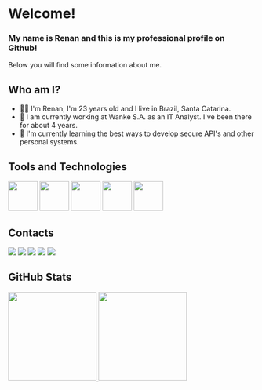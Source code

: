 # Welcome!

### My name is Renan and this is my professional profile on Github!

Below you will find some information about me.

## Who am I?
- 🙋‍♂️ I'm Renan, I'm 23 years old and I live in Brazil, Santa Catarina.
- 🔭 I am currently working at Wanke S.A. as an IT Analyst. I've been there for about 4 years.
- 🌱 I'm currently learning the best ways to develop secure API's and other personal systems.

## Tools and Technologies

<div>
  <img src="https://cdn.jsdelivr.net/gh/devicons/devicon/icons/nodejs/nodejs-plain-wordmark.svg" width="60" height="60"/>
  <img src="https://cdn.jsdelivr.net/gh/devicons/devicon/icons/react/react-original.svg" width="60" height="60"/>
  <img src="https://cdn.jsdelivr.net/gh/devicons/devicon/icons/php/php-plain.svg" width="60" height="60"/>
  <img src="https://cdn.jsdelivr.net/gh/devicons/devicon/icons/mysql/mysql-original-wordmark.svg" width="60" height="60"/>
  <img src="https://cdn.jsdelivr.net/gh/devicons/devicon/icons/bootstrap/bootstrap-original.svg" width="60" height="60"/>
</div>

## Contacts
<div>
  <a href="https://instagram.com/h1r4ga" target="_blank"><img src="https://img.shields.io/badge/-Instagram-%23E4405F?style=for-the-badge&logo=instagram&logoColor=white" target="_blank"></a>
  <a href = "mailto:renan.rcp16@gmail.com"><img src="https://img.shields.io/badge/Gmail-D14836?style=for-the-badge&logo=gmail&logoColor=white" target="_blank"></a>
  <a href="https://www.linkedin.com/in/renanrcp16" target="_blank"><img src="https://img.shields.io/badge/-LinkedIn-%230077B5?style=for-the-badge&logo=linkedin&logoColor=white" target="_blank"></a>   
  <a href = "https://api.whatsapp.com/send?phone=5547988662321"><img src="https://img.shields.io/badge/WhatsApp-25D366?style=for-the-badge&logo=whatsapp&logoColor=white" target="_blank"></a>
  <a href = "https://twitter.com/h1r4ga"><img src="https://img.shields.io/badge/Twitter-1DA1F2?style=for-the-badge&logo=twitter&logoColor=white" target="_blank"></a>
</div>

## GitHub Stats
<div>
  <a href="https://github.com/renanrcp16">
  <img height="180em" src="https://github-readme-stats.vercel.app/api/top-langs/?username=renanrcp16&layout=compact&langs_count=7&theme=dracula"/>
  <img height="180em" src="https://github-readme-stats.vercel.app/api?username=renanrcp16&show_icons=true&theme=dracula&include_all_commits=true&count_private=true"/>
</div>

